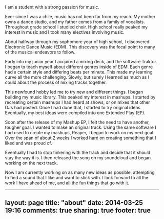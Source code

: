 I am a student with a strong passion for music.

Ever since I was a chile, music has not been far from my reach. My mother owns a dance studio, and my father comes from a family of vocalists. Throughout grade school I studied choir. High school really peaked my interest in music and I took many electives involving music.

About halfway through my sophomore year of high school, I discovered Electronic Dance Music (EDM). This discovery was the focal point to many of the musical endeavors to follow.

Early into my junior year I acquired a mixing deck, and the software Traktor. I began to teach myself about different genres inside of EDM. Each genre had a certain style and differing beats per minute. This made my learning curve all the more challenging. Slowly, but surely I learned as much as I could about the process of mixing tracks together.

This newfound hobby led me to try new and different things. I began building my music library. This peaked my interest in mashups. I started by recreating certain mashups I had heard at shows, or on mixes that other DJs had posted. Once I had done that, I started to try original ideas. Eventually, my best ideas were compiled into one Extended Play (EP).

Soon after the release of my Mashup EP, I felt the need to have another, tougher goal. I wanted to make an original track. Using the same software I had used to create my mashups, Reaper, I began to work on my next goal. Over the span of about 2 weeks I worked hard on creating something that I liked and was proud of.

Eventually I had to stop tinkering with the track and decide that it should stay the way it is. I then released the song on my soundcloud and began working on the next track.

Now I am currently working on as many new ideas as possible, attempting to find a sound that I like and want to stick with. I look forward to all the work I have ahead of me, and all the fun things that go with it.

---
layout: page
title: "about"
date: 2014-03-25 19:16
comments: true
sharing: true
footer: true
---
